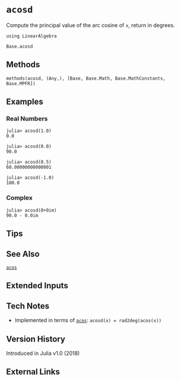 # `acosd`

Compute the principal value of the arc cosine of `x`,
return in degrees.

```@setup repl_only
using LinearAlgebra
```
```@docs
Base.acosd
```


## Methods

```@repl
methods(acosd, (Any,), [Base, Base.Math, Base.MathConstants, Base.MPFR])
```


## Examples

### Real Numbers
```jldoctest
julia> acosd(1.0)
0.0

julia> acosd(0.0)
90.0

julia> acosd(0.5)
60.00000000000001

julia> acosd(-1.0)
180.0
```

### Complex
```jldoctest
julia> acosd(0+0im)
90.0 - 0.0im
```

## Tips


## See Also

[`acos`](@ref)


## Extended Inputs


## Tech Notes

- Implemented in terms of [`acos`](@ref): `acosd(x) = rad2deg(acos(x))`


## Version History

Introduced in Julia v1.0 (2018)


## External Links
